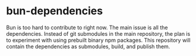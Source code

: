 # bun-dependencies

Bun is too hard to contribute to right now. The main issue is all the dependencies. Instead of git submodules in the main repository, the plan is to experiment with using prebuilt binary npm packages. This repository will contain the dependencies as submodules, build, and publish them.
